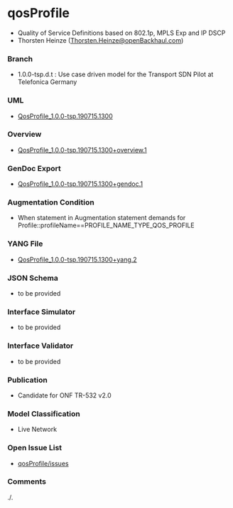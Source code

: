 # qosProfile
- Quality of Service Definitions based on 802.1p, MPLS Exp and IP DSCP
- Thorsten Heinze (Thorsten.Heinze@openBackhaul.com)

### Branch
- 1.0.0-tsp.d.t : Use case driven model for the Transport SDN Pilot at Telefonica Germany

### UML
- [QosProfile_1.0.0-tsp.190715.1300](./QosProfile_1.0.0-tsp.190715.1300.zip)

### Overview 
- [QosProfile_1.0.0-tsp.190715.1300+overview.1](./QosProfile_1.0.0-tsp.190715.1300+overview.1.png)

### GenDoc Export
- [QosProfile_1.0.0-tsp.190715.1300+gendoc.1](./QosProfile_1.0.0-tsp.190715.1300+gendoc.1.docx)

### Augmentation Condition
- When statement in Augmentation statement demands for Profile::profileName==PROFILE_NAME_TYPE_QOS_PROFILE

### YANG File
- [QosProfile_1.0.0-tsp.190715.1300+yang.2](./QosProfile_1.0.0-tsp.190715.1300+yang.2.zip)

### JSON Schema
- to be provided

### Interface Simulator
- to be provided

### Interface Validator
- to be provided

### Publication
- Candidate for ONF TR-532 v2.0 

### Model Classification
- Live Network

### Open Issue List
- [qosProfile/issues](../../issues)

### Comments
./.
